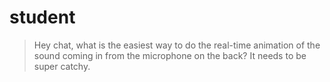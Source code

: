 # student

> Hey chat, what is the easiest way to do the real-time animation of the sound coming in from the microphone on the back? It needs to be super catchy.
